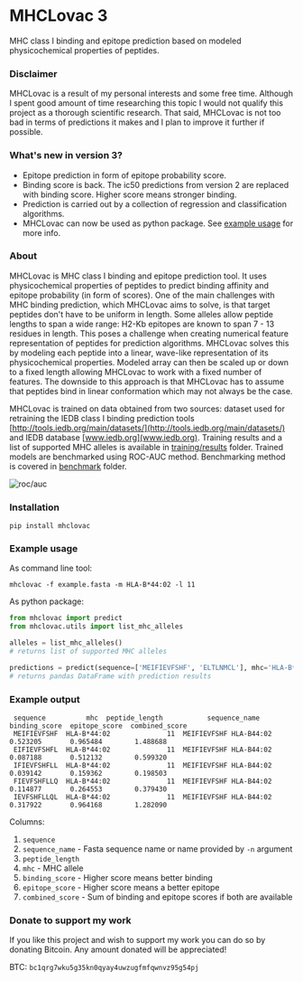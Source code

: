 # MHCLovac 3

MHC class I binding and epitope prediction based on modeled physicochemical properties of peptides.

### Disclaimer
MHCLovac is a result of my personal interests and some free time. 
Although I spent good amount of time researching this topic I would not qualify this project as a thorough scientific research. 
That said, MHCLovac is not too bad in terms of predictions it makes and I plan to improve it further if possible.

### What's new in version 3?
* Epitope prediction in form of epitope probability score. 
* Binding score is back. The ic50 predictions from version 2 are replaced with binding score. Higher score means stronger binding.
* Prediction is carried out by a collection of regression and classification algorithms.
* MHCLovac can now be used as python package. See [example usage](#example-usage) for more info.

### About

MHCLovac is MHC class I binding and epitope prediction tool. 
It uses physicochemical properties of peptides to predict binding affinity and epitope probability (in form of scores). 
One of the main challenges with MHC binding prediction, which MHCLovac aims to solve, is that target peptides don't have to be uniform in length. 
Some alleles allow peptide lengths to span a wide range: H2-Kb epitopes are known to span 7 - 13 residues in length. 
This poses a challenge when creating numerical feature representation of peptides for prediction algorithms. 
MHCLovac solves this by modeling each peptide into a linear, wave-like representation of its physicochemical properties. 
Modeled array can then be scaled up or down to a fixed length allowing MHCLovac to work with a fixed number of features. 
The downside to this approach is that MHCLovac has to assume that peptides bind in linear conformation which may not always be the case.

MHCLovac is trained on data obtained from two sources: 
dataset used for retraining the IEDB class I binding prediction tools [http://tools.iedb.org/main/datasets/](http://tools.iedb.org/main/datasets/) 
and IEDB database [www.iedb.org](www.iedb.org). 
Training results and a list of supported MHC alleles is available in [training/results](training/results) folder.
Trained models are benchmarked using ROC-AUC method. 
Benchmarking method is covered in [benchmark](benchmark) folder.

![roc/auc](https://gitlab.com/stojanovicbg/mhclovac/-/raw/master/benchmark/results/ROC.png)

### Installation

```
pip install mhclovac
```

### Example usage

As command line tool:
```
mhclovac -f example.fasta -m HLA-B*44:02 -l 11
```

As python package:
```python
from mhclovac import predict
from mhclovac.utils import list_mhc_alleles

alleles = list_mhc_alleles()
# returns list of supported MHC alleles

predictions = predict(sequence=['MEIFIEVFSHF', 'ELTLNMCL'], mhc='HLA-B*44:02')
# returns pandas DataFrame with prediction results

```

### Example output
```
 sequence          mhc  peptide_length           sequence_name  binding_score  epitope_score  combined_score
 MEIFIEVFSHF  HLA-B*44:02              11  MEIFIEVFSHF HLA-B44:02       0.523205       0.965484        1.488688
 EIFIEVFSHFL  HLA-B*44:02              11  MEIFIEVFSHF HLA-B44:02       0.087188       0.512132        0.599320
 IFIEVFSHFLL  HLA-B*44:02              11  MEIFIEVFSHF HLA-B44:02       0.039142       0.159362        0.198503
 FIEVFSHFLLQ  HLA-B*44:02              11  MEIFIEVFSHF HLA-B44:02       0.114877       0.264553        0.379430
 IEVFSHFLLQL  HLA-B*44:02              11  MEIFIEVFSHF HLA-B44:02       0.317922       0.964168        1.282090
```

Columns:
1. `sequence` 
2. `sequence_name` - Fasta sequence name or name provided by `-n` argument
3. `peptide_length`
4. `mhc` - MHC allele
5. `binding_score` - Higher score means better binding
6. `epitope_score` - Higher score means a better epitope
7. `combined_score` - Sum of binding and epitope scores if both are available

### Donate to support my work
If you like this project and wish to support my work you can do so by donating Bitcoin. 
Any amount donated will be appreciated! 

BTC: `bc1qrg7wku5g35kn0qyay4uwzugfmfqwnvz95g54pj`

